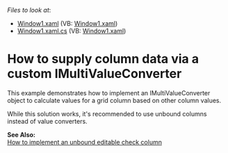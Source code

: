 <!-- default file list -->
*Files to look at*:

* [Window1.xaml](./CS/Window1.xaml) (VB: [Window1.xaml](./VB/Window1.xaml))
* [Window1.xaml.cs](./CS/Window1.xaml.cs) (VB: [Window1.xaml](./VB/Window1.xaml))
<!-- default file list end -->
# How to supply column data via a custom IMultiValueConverter


<p>This example demonstrates how to implement an IMultiValueConverter object to calculate values for a grid column based on other column values. </p><p>While this solution works, it's recommended to use unbound columns instead of value converters.</p><p><strong>See Also:</strong><br />
<a href="https://www.devexpress.com/Support/Center/p/E1263">How to implement an unbound editable check column</a></p>

<br/>


